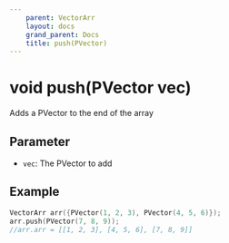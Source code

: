 ```yaml
---
    parent: VectorArr
    layout: docs
    grand_parent: Docs
    title: push(PVector)
---
```

# void push(PVector vec)
Adds a PVector to the end of the array

## Parameter
- `vec`: The PVector to add

## Example
```cpp
VectorArr arr({PVector(1, 2, 3), PVector(4, 5, 6)});
arr.push(PVector(7, 8, 9));
//arr.arr = [[1, 2, 3], [4, 5, 6], [7, 8, 9]]
```